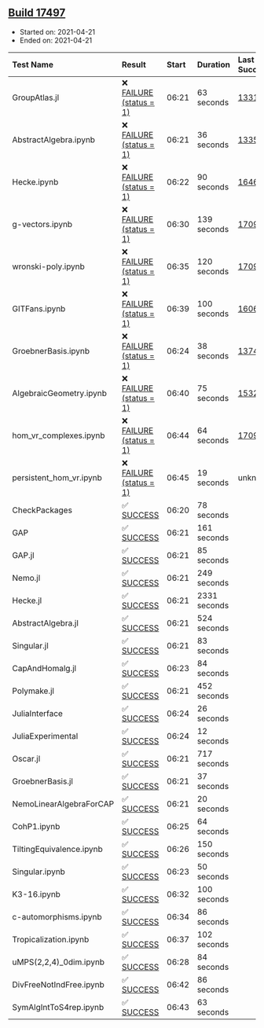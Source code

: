 ## [Build 17497](https://oscarci.mathematik.uni-kl.de/job/oscar/17497/)

* Started on: 2021-04-21
* Ended on: 2021-04-21

| Test Name    | Result | Start | Duration | Last Success | First Failure |
|:-------------|:-------|:------|:---------|:-------------|:--------------|
| GroupAtlas.jl | ❌ [FAILURE (status = 1)](https://oscarci.mathematik.uni-kl.de/job/oscar/17497/artifact/logs/build-17497/GroupAtlas.jl.log) | 06:21 | 63 seconds | [13311](https://oscarci.mathematik.uni-kl.de/job/oscar/13311/) | [13312](https://oscarci.mathematik.uni-kl.de/job/oscar/13312/) |
| AbstractAlgebra.ipynb | ❌ [FAILURE (status = 1)](https://oscarci.mathematik.uni-kl.de/job/oscar/17497/artifact/logs/build-17497/AbstractAlgebra.ipynb.log) | 06:21 | 36 seconds | [13355](https://oscarci.mathematik.uni-kl.de/job/oscar/13355/) | [13356](https://oscarci.mathematik.uni-kl.de/job/oscar/13356/) |
| Hecke.ipynb | ❌ [FAILURE (status = 1)](https://oscarci.mathematik.uni-kl.de/job/oscar/17497/artifact/logs/build-17497/Hecke.ipynb.log) | 06:22 | 90 seconds | [16463](https://oscarci.mathematik.uni-kl.de/job/oscar/16463/) | [16464](https://oscarci.mathematik.uni-kl.de/job/oscar/16464/) |
| g-vectors.ipynb | ❌ [FAILURE (status = 1)](https://oscarci.mathematik.uni-kl.de/job/oscar/17497/artifact/logs/build-17497/g-vectors.ipynb.log) | 06:30 | 139 seconds | [17099](https://oscarci.mathematik.uni-kl.de/job/oscar/17099/) | [17100](https://oscarci.mathematik.uni-kl.de/job/oscar/17100/) |
| wronski-poly.ipynb | ❌ [FAILURE (status = 1)](https://oscarci.mathematik.uni-kl.de/job/oscar/17497/artifact/logs/build-17497/wronski-poly.ipynb.log) | 06:35 | 120 seconds | [17098](https://oscarci.mathematik.uni-kl.de/job/oscar/17098/) | [17099](https://oscarci.mathematik.uni-kl.de/job/oscar/17099/) |
| GITFans.ipynb | ❌ [FAILURE (status = 1)](https://oscarci.mathematik.uni-kl.de/job/oscar/17497/artifact/logs/build-17497/GITFans.ipynb.log) | 06:39 | 100 seconds | [16068](https://oscarci.mathematik.uni-kl.de/job/oscar/16068/) | [16069](https://oscarci.mathematik.uni-kl.de/job/oscar/16069/) |
| GroebnerBasis.ipynb | ❌ [FAILURE (status = 1)](https://oscarci.mathematik.uni-kl.de/job/oscar/17497/artifact/logs/build-17497/GroebnerBasis.ipynb.log) | 06:24 | 38 seconds | [13748](https://oscarci.mathematik.uni-kl.de/job/oscar/13748/) | [13749](https://oscarci.mathematik.uni-kl.de/job/oscar/13749/) |
| AlgebraicGeometry.ipynb | ❌ [FAILURE (status = 1)](https://oscarci.mathematik.uni-kl.de/job/oscar/17497/artifact/logs/build-17497/AlgebraicGeometry.ipynb.log) | 06:40 | 75 seconds | [15322](https://oscarci.mathematik.uni-kl.de/job/oscar/15322/) | [15323](https://oscarci.mathematik.uni-kl.de/job/oscar/15323/) |
| hom_vr_complexes.ipynb | ❌ [FAILURE (status = 1)](https://oscarci.mathematik.uni-kl.de/job/oscar/17497/artifact/logs/build-17497/hom_vr_complexes.ipynb.log) | 06:44 | 64 seconds | [17099](https://oscarci.mathematik.uni-kl.de/job/oscar/17099/) | [17100](https://oscarci.mathematik.uni-kl.de/job/oscar/17100/) |
| persistent_hom_vr.ipynb | ❌ [FAILURE (status = 1)](https://oscarci.mathematik.uni-kl.de/job/oscar/17497/artifact/logs/build-17497/persistent_hom_vr.ipynb.log) | 06:45 | 19 seconds | unknown | unknown |
| CheckPackages | ✅ [SUCCESS](https://oscarci.mathematik.uni-kl.de/job/oscar/17497/artifact/logs/build-17497/CheckPackages.log) | 06:20 | 78 seconds |  |  |
| GAP | ✅ [SUCCESS](https://oscarci.mathematik.uni-kl.de/job/oscar/17497/artifact/logs/build-17497/GAP.log) | 06:21 | 161 seconds |  |  |
| GAP.jl | ✅ [SUCCESS](https://oscarci.mathematik.uni-kl.de/job/oscar/17497/artifact/logs/build-17497/GAP.jl.log) | 06:21 | 85 seconds |  |  |
| Nemo.jl | ✅ [SUCCESS](https://oscarci.mathematik.uni-kl.de/job/oscar/17497/artifact/logs/build-17497/Nemo.jl.log) | 06:21 | 249 seconds |  |  |
| Hecke.jl | ✅ [SUCCESS](https://oscarci.mathematik.uni-kl.de/job/oscar/17497/artifact/logs/build-17497/Hecke.jl.log) | 06:21 | 2331 seconds |  |  |
| AbstractAlgebra.jl | ✅ [SUCCESS](https://oscarci.mathematik.uni-kl.de/job/oscar/17497/artifact/logs/build-17497/AbstractAlgebra.jl.log) | 06:21 | 524 seconds |  |  |
| Singular.jl | ✅ [SUCCESS](https://oscarci.mathematik.uni-kl.de/job/oscar/17497/artifact/logs/build-17497/Singular.jl.log) | 06:21 | 83 seconds |  |  |
| CapAndHomalg.jl | ✅ [SUCCESS](https://oscarci.mathematik.uni-kl.de/job/oscar/17497/artifact/logs/build-17497/CapAndHomalg.jl.log) | 06:23 | 84 seconds |  |  |
| Polymake.jl | ✅ [SUCCESS](https://oscarci.mathematik.uni-kl.de/job/oscar/17497/artifact/logs/build-17497/Polymake.jl.log) | 06:21 | 452 seconds |  |  |
| JuliaInterface | ✅ [SUCCESS](https://oscarci.mathematik.uni-kl.de/job/oscar/17497/artifact/logs/build-17497/JuliaInterface.log) | 06:24 | 26 seconds |  |  |
| JuliaExperimental | ✅ [SUCCESS](https://oscarci.mathematik.uni-kl.de/job/oscar/17497/artifact/logs/build-17497/JuliaExperimental.log) | 06:24 | 12 seconds |  |  |
| Oscar.jl | ✅ [SUCCESS](https://oscarci.mathematik.uni-kl.de/job/oscar/17497/artifact/logs/build-17497/Oscar.jl.log) | 06:21 | 717 seconds |  |  |
| GroebnerBasis.jl | ✅ [SUCCESS](https://oscarci.mathematik.uni-kl.de/job/oscar/17497/artifact/logs/build-17497/GroebnerBasis.jl.log) | 06:21 | 37 seconds |  |  |
| NemoLinearAlgebraForCAP | ✅ [SUCCESS](https://oscarci.mathematik.uni-kl.de/job/oscar/17497/artifact/logs/build-17497/NemoLinearAlgebraForCAP.log) | 06:21 | 20 seconds |  |  |
| CohP1.ipynb | ✅ [SUCCESS](https://oscarci.mathematik.uni-kl.de/job/oscar/17497/artifact/logs/build-17497/CohP1.ipynb.log) | 06:25 | 64 seconds |  |  |
| TiltingEquivalence.ipynb | ✅ [SUCCESS](https://oscarci.mathematik.uni-kl.de/job/oscar/17497/artifact/logs/build-17497/TiltingEquivalence.ipynb.log) | 06:26 | 150 seconds |  |  |
| Singular.ipynb | ✅ [SUCCESS](https://oscarci.mathematik.uni-kl.de/job/oscar/17497/artifact/logs/build-17497/Singular.ipynb.log) | 06:23 | 50 seconds |  |  |
| K3-16.ipynb | ✅ [SUCCESS](https://oscarci.mathematik.uni-kl.de/job/oscar/17497/artifact/logs/build-17497/K3-16.ipynb.log) | 06:32 | 100 seconds |  |  |
| c-automorphisms.ipynb | ✅ [SUCCESS](https://oscarci.mathematik.uni-kl.de/job/oscar/17497/artifact/logs/build-17497/c-automorphisms.ipynb.log) | 06:34 | 86 seconds |  |  |
| Tropicalization.ipynb | ✅ [SUCCESS](https://oscarci.mathematik.uni-kl.de/job/oscar/17497/artifact/logs/build-17497/Tropicalization.ipynb.log) | 06:37 | 102 seconds |  |  |
| uMPS(2,2,4)_0dim.ipynb | ✅ [SUCCESS](https://oscarci.mathematik.uni-kl.de/job/oscar/17497/artifact/logs/build-17497/uMPS-2-2-4-_0dim.ipynb.log) | 06:28 | 84 seconds |  |  |
| DivFreeNotIndFree.ipynb | ✅ [SUCCESS](https://oscarci.mathematik.uni-kl.de/job/oscar/17497/artifact/logs/build-17497/DivFreeNotIndFree.ipynb.log) | 06:42 | 86 seconds |  |  |
| SymAlgIntToS4rep.ipynb | ✅ [SUCCESS](https://oscarci.mathematik.uni-kl.de/job/oscar/17497/artifact/logs/build-17497/SymAlgIntToS4rep.ipynb.log) | 06:43 | 63 seconds |  |  |

